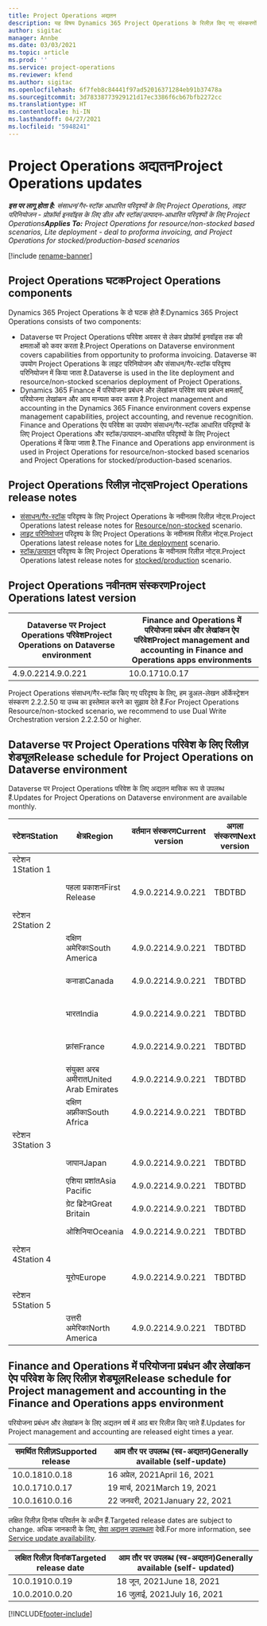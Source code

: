 ```yaml
---
title: Project Operations अद्यतन
description: यह विषय Dynamics 365 Project Operations के रिलीज़ किए गए संस्करणों के बारे में जानकारी प्रदान करता है.
author: sigitac
manager: Annbe
ms.date: 03/03/2021
ms.topic: article
ms.prod: ''
ms.service: project-operations
ms.reviewer: kfend
ms.author: sigitac
ms.openlocfilehash: 6f7feb8c84441f97ad52016371284eb91b37478a
ms.sourcegitcommit: 3d78338773929121d17ec3386f6cb67bfb2272cc
ms.translationtype: HT
ms.contentlocale: hi-IN
ms.lasthandoff: 04/27/2021
ms.locfileid: "5948241"
---
```

# <a name="project-operations-updates"></a><span data-ttu-id="bb5fb-103">Project Operations अद्यतन</span><span class="sxs-lookup"><span data-stu-id="bb5fb-103">Project Operations updates</span></span>

<span data-ttu-id="bb5fb-104">_**इस पर लागू होता है:** संसाधन/गैर-स्टॉक आधारित परिदृश्यों के लिए Project Operations, लाइट परिनियोजन - प्रोफ़ॉर्मा इनवॉइस के लिए डील और स्टॉक/उत्पादन-आधारित परिदृश्यों के लिए Project Operations_</span><span class="sxs-lookup"><span data-stu-id="bb5fb-104">_**Applies To:** Project Operations for resource/non-stocked based scenarios, Lite deployment - deal to proforma invoicing, and Project Operations for stocked/production-based scenarios_</span></span>

[!include [rename-banner](~/includes/cc-data-platform-banner.md)]

## <a name="project-operations-components"></a><span data-ttu-id="bb5fb-105">Project Operations घटक</span><span class="sxs-lookup"><span data-stu-id="bb5fb-105">Project Operations components</span></span>

<span data-ttu-id="bb5fb-106">Dynamics 365 Project Operations के दो घटक होते हैं:</span><span class="sxs-lookup"><span data-stu-id="bb5fb-106">Dynamics 365 Project Operations consists of two components:</span></span>

- <span data-ttu-id="bb5fb-107">Dataverse पर Project Operations परिवेश अवसर से लेकर प्रोफ़ॉर्मा इनवॉइस तक की क्षमताओं को कवर करता है.</span><span class="sxs-lookup"><span data-stu-id="bb5fb-107">Project Operations on Dataverse environment covers capabilities from opportunity to proforma invoicing.</span></span> <span data-ttu-id="bb5fb-108">Dataverse का उपयोग Project Operations के लाइट परिनियोजन और संसाधन/गैर-स्टॉक परिदृश्य परिनियोजन में किया जाता है.</span><span class="sxs-lookup"><span data-stu-id="bb5fb-108">Dataverse is used in the lite deployment and resource/non-stocked scenarios deployment of Project Operations.</span></span>
- <span data-ttu-id="bb5fb-109">Dynamics 365 Finance में परियोजना प्रबंधन और लेखांकन परिवेश व्यय प्रबंधन क्षमताएँ, परियोजना लेखांकन और आय मान्यता कवर करता है.</span><span class="sxs-lookup"><span data-stu-id="bb5fb-109">Project management and accounting in the Dynamics 365 Finance environment covers expense management capabilities, project accounting, and revenue recognition.</span></span> <span data-ttu-id="bb5fb-110">Finance and Operations ऐप परिवेश का उपयोग संसाधन/गैर-स्टॉक आधारित परिदृश्यों के लिए Project Operations और स्टॉक/उत्पादन-आधारित परिदृश्यों के लिए Project Operations में किया जाता है.</span><span class="sxs-lookup"><span data-stu-id="bb5fb-110">The Finance and Operations app environment is used in Project Operations for resource/non-stocked based scenarios and Project Operations for stocked/production-based scenarios.</span></span>

## <a name="project-operations-release-notes"></a><span data-ttu-id="bb5fb-111">Project Operations रिलीज़ नोट्स</span><span class="sxs-lookup"><span data-stu-id="bb5fb-111">Project Operations release notes</span></span>
- <span data-ttu-id="bb5fb-112">[संसाधन/गैर-स्टॉक](whats-new-apr-2021-resource-based.md) परिदृश्य के लिए Project Operations के नवीनतम रिलीज़ नोट्स.</span><span class="sxs-lookup"><span data-stu-id="bb5fb-112">Project Operations latest release notes for [Resource/non-stocked](whats-new-apr-2021-resource-based.md) scenario.</span></span>
- <span data-ttu-id="bb5fb-113">[लाइट परिनियोजन](../pro/whats-new/whats-new-apr-2021-lite.md) परिदृश्य के लिए Project Operations के नवीनतम रिलीज़ नोट्स.</span><span class="sxs-lookup"><span data-stu-id="bb5fb-113">Project Operations latest release notes for [Lite deployment](../pro/whats-new/whats-new-apr-2021-lite.md) scenario.</span></span>
- <span data-ttu-id="bb5fb-114">[स्टॉक/उत्पादन](../prod-pma/whats-new/whats-new-mar-2021-stocked.md) परिदृश्य के लिए Project Operations के नवीनतम रिलीज़ नोट्स.</span><span class="sxs-lookup"><span data-stu-id="bb5fb-114">Project Operations latest release notes for [stocked/production](../prod-pma/whats-new/whats-new-mar-2021-stocked.md) scenario.</span></span>

## <a name="project-operations-latest-version"></a><span data-ttu-id="bb5fb-115">Project Operations नवीनतम संस्करण</span><span class="sxs-lookup"><span data-stu-id="bb5fb-115">Project Operations latest version</span></span>

| <span data-ttu-id="bb5fb-116">Dataverse पर Project Operations परिवेश</span><span class="sxs-lookup"><span data-stu-id="bb5fb-116">Project Operations on Dataverse environment</span></span> | <span data-ttu-id="bb5fb-117">Finance and Operations में परियोजना प्रबंधन और लेखांकन ऐप परिवेश</span><span class="sxs-lookup"><span data-stu-id="bb5fb-117">Project management and accounting in Finance and Operations apps environments</span></span> | 
| --- | --- |
| <span data-ttu-id="bb5fb-118">4.9.0.221</span><span class="sxs-lookup"><span data-stu-id="bb5fb-118">4.9.0.221</span></span> | <span data-ttu-id="bb5fb-119">10.0.17</span><span class="sxs-lookup"><span data-stu-id="bb5fb-119">10.0.17</span></span> |

<span data-ttu-id="bb5fb-120">Project Operations संसाधन/गैर-स्टॉक किए गए परिदृश्य के लिए, हम डुअल-लेखन ऑर्केस्ट्रेशन संस्करण 2.2.2.50 या उच्च का इस्तेमाल करने का सुझाव देते हैं.</span><span class="sxs-lookup"><span data-stu-id="bb5fb-120">For Project Operations Resource/non-stocked scenario, we recommend to use Dual Write Orchestration version 2.2.2.50 or higher.</span></span>

## <a name="release-schedule-for-project-operations-on-dataverse-environment"></a><span data-ttu-id="bb5fb-121">Dataverse पर Project Operations परिवेश के लिए रिलीज़ शेड्यूल</span><span class="sxs-lookup"><span data-stu-id="bb5fb-121">Release schedule for Project Operations on Dataverse environment</span></span>

<span data-ttu-id="bb5fb-122">Dataverse पर Project Operations परिवेश के लिए अद्यतन मासिक रूप से उपलब्ध हैं.</span><span class="sxs-lookup"><span data-stu-id="bb5fb-122">Updates for Project Operations on Dataverse environment are available monthly.</span></span> 

| <span data-ttu-id="bb5fb-123">स्टेशन</span><span class="sxs-lookup"><span data-stu-id="bb5fb-123">Station</span></span>   | <span data-ttu-id="bb5fb-124">क्षेत्र</span><span class="sxs-lookup"><span data-stu-id="bb5fb-124">Region</span></span>        | <span data-ttu-id="bb5fb-125">वर्तमान संस्करण</span><span class="sxs-lookup"><span data-stu-id="bb5fb-125">Current version</span></span> | <span data-ttu-id="bb5fb-126">अगला संस्करण</span><span class="sxs-lookup"><span data-stu-id="bb5fb-126">Next version</span></span> | <span data-ttu-id="bb5fb-127">आम तौर पर उपलब्ध</span><span class="sxs-lookup"><span data-stu-id="bb5fb-127">Generally available</span></span> |
|-----------|---------------|-----------------|--------------|---------------------|
| <span data-ttu-id="bb5fb-128">स्टेशन 1</span><span class="sxs-lookup"><span data-stu-id="bb5fb-128">Station 1</span></span> |   &nbsp;      |    &nbsp;       | &nbsp;       |      &nbsp;         |
|   &nbsp;  | <span data-ttu-id="bb5fb-129">पहला प्रकाशन</span><span class="sxs-lookup"><span data-stu-id="bb5fb-129">First Release</span></span> |  <span data-ttu-id="bb5fb-130">4.9.0.221</span><span class="sxs-lookup"><span data-stu-id="bb5fb-130">4.9.0.221</span></span>       | <span data-ttu-id="bb5fb-131">TBD</span><span class="sxs-lookup"><span data-stu-id="bb5fb-131">TBD</span></span>     | <span data-ttu-id="bb5fb-132">30-अप्रैल-21</span><span class="sxs-lookup"><span data-stu-id="bb5fb-132">30-Apr-21</span></span>           |
| <span data-ttu-id="bb5fb-133">स्टेशन 2</span><span class="sxs-lookup"><span data-stu-id="bb5fb-133">Station 2</span></span> |   &nbsp;      |    &nbsp;       | &nbsp;       |      &nbsp;         |
|   &nbsp;  | <span data-ttu-id="bb5fb-134">दक्षिण अमेरिका</span><span class="sxs-lookup"><span data-stu-id="bb5fb-134">South America</span></span> |  <span data-ttu-id="bb5fb-135">4.9.0.221</span><span class="sxs-lookup"><span data-stu-id="bb5fb-135">4.9.0.221</span></span>       | <span data-ttu-id="bb5fb-136">TBD</span><span class="sxs-lookup"><span data-stu-id="bb5fb-136">TBD</span></span>     | <span data-ttu-id="bb5fb-137">30-अप्रैल-21</span><span class="sxs-lookup"><span data-stu-id="bb5fb-137">30-Apr-21</span></span>           |
|    &nbsp; | <span data-ttu-id="bb5fb-138">कनाडा</span><span class="sxs-lookup"><span data-stu-id="bb5fb-138">Canada</span></span>        |  <span data-ttu-id="bb5fb-139">4.9.0.221</span><span class="sxs-lookup"><span data-stu-id="bb5fb-139">4.9.0.221</span></span>       | <span data-ttu-id="bb5fb-140">TBD</span><span class="sxs-lookup"><span data-stu-id="bb5fb-140">TBD</span></span>     | <span data-ttu-id="bb5fb-141">30-अप्रैल-21</span><span class="sxs-lookup"><span data-stu-id="bb5fb-141">30-Apr-21</span></span>           |
|   &nbsp;  | <span data-ttu-id="bb5fb-142">भारत</span><span class="sxs-lookup"><span data-stu-id="bb5fb-142">India</span></span>         |  <span data-ttu-id="bb5fb-143">4.9.0.221</span><span class="sxs-lookup"><span data-stu-id="bb5fb-143">4.9.0.221</span></span>       | <span data-ttu-id="bb5fb-144">TBD</span><span class="sxs-lookup"><span data-stu-id="bb5fb-144">TBD</span></span>     | <span data-ttu-id="bb5fb-145">30-अप्रैल-21</span><span class="sxs-lookup"><span data-stu-id="bb5fb-145">30-Apr-21</span></span>           |
|   &nbsp;  | <span data-ttu-id="bb5fb-146">फ़्रांस</span><span class="sxs-lookup"><span data-stu-id="bb5fb-146">France</span></span>         |  <span data-ttu-id="bb5fb-147">4.9.0.221</span><span class="sxs-lookup"><span data-stu-id="bb5fb-147">4.9.0.221</span></span>       | <span data-ttu-id="bb5fb-148">TBD</span><span class="sxs-lookup"><span data-stu-id="bb5fb-148">TBD</span></span>     | <span data-ttu-id="bb5fb-149">30-अप्रैल-21</span><span class="sxs-lookup"><span data-stu-id="bb5fb-149">30-Apr-21</span></span>           |
|   &nbsp;  | <span data-ttu-id="bb5fb-150">संयुक्त अरब अमीरात</span><span class="sxs-lookup"><span data-stu-id="bb5fb-150">United Arab Emirates</span></span>         |  <span data-ttu-id="bb5fb-151">4.9.0.221</span><span class="sxs-lookup"><span data-stu-id="bb5fb-151">4.9.0.221</span></span>       | <span data-ttu-id="bb5fb-152">TBD</span><span class="sxs-lookup"><span data-stu-id="bb5fb-152">TBD</span></span>     | <span data-ttu-id="bb5fb-153">30-अप्रैल-21</span><span class="sxs-lookup"><span data-stu-id="bb5fb-153">30-Apr-21</span></span>           |
|   &nbsp;  | <span data-ttu-id="bb5fb-154">दक्षिण अफ़्रीका</span><span class="sxs-lookup"><span data-stu-id="bb5fb-154">South Africa</span></span>         |  <span data-ttu-id="bb5fb-155">4.9.0.221</span><span class="sxs-lookup"><span data-stu-id="bb5fb-155">4.9.0.221</span></span>       | <span data-ttu-id="bb5fb-156">TBD</span><span class="sxs-lookup"><span data-stu-id="bb5fb-156">TBD</span></span>     | <span data-ttu-id="bb5fb-157">30-अप्रैल-21</span><span class="sxs-lookup"><span data-stu-id="bb5fb-157">30-Apr-21</span></span>           |
| <span data-ttu-id="bb5fb-158">स्टेशन 3</span><span class="sxs-lookup"><span data-stu-id="bb5fb-158">Station 3</span></span>  |      &nbsp;   |     &nbsp;      |     &nbsp;   |      &nbsp;         |
|   &nbsp;  | <span data-ttu-id="bb5fb-159">जापान</span><span class="sxs-lookup"><span data-stu-id="bb5fb-159">Japan</span></span>         |  <span data-ttu-id="bb5fb-160">4.9.0.221</span><span class="sxs-lookup"><span data-stu-id="bb5fb-160">4.9.0.221</span></span>       | <span data-ttu-id="bb5fb-161">TBD</span><span class="sxs-lookup"><span data-stu-id="bb5fb-161">TBD</span></span>     | <span data-ttu-id="bb5fb-162">07-मई-21</span><span class="sxs-lookup"><span data-stu-id="bb5fb-162">07-May-21</span></span>           |
|   &nbsp;  | <span data-ttu-id="bb5fb-163">एशिया प्रशांत</span><span class="sxs-lookup"><span data-stu-id="bb5fb-163">Asia Pacific</span></span>  |  <span data-ttu-id="bb5fb-164">4.9.0.221</span><span class="sxs-lookup"><span data-stu-id="bb5fb-164">4.9.0.221</span></span>       | <span data-ttu-id="bb5fb-165">TBD</span><span class="sxs-lookup"><span data-stu-id="bb5fb-165">TBD</span></span>     | <span data-ttu-id="bb5fb-166">07-मई-21</span><span class="sxs-lookup"><span data-stu-id="bb5fb-166">07-May-21</span></span>           |
|   &nbsp;  | <span data-ttu-id="bb5fb-167">ग्रेट ब्रिटेन</span><span class="sxs-lookup"><span data-stu-id="bb5fb-167">Great Britain</span></span> |  <span data-ttu-id="bb5fb-168">4.9.0.221</span><span class="sxs-lookup"><span data-stu-id="bb5fb-168">4.9.0.221</span></span>       | <span data-ttu-id="bb5fb-169">TBD</span><span class="sxs-lookup"><span data-stu-id="bb5fb-169">TBD</span></span>     | <span data-ttu-id="bb5fb-170">07-मई-21</span><span class="sxs-lookup"><span data-stu-id="bb5fb-170">07-May-21</span></span>           |
|   &nbsp;  | <span data-ttu-id="bb5fb-171">ओशिनिया</span><span class="sxs-lookup"><span data-stu-id="bb5fb-171">Oceania</span></span>       |  <span data-ttu-id="bb5fb-172">4.9.0.221</span><span class="sxs-lookup"><span data-stu-id="bb5fb-172">4.9.0.221</span></span>       | <span data-ttu-id="bb5fb-173">TBD</span><span class="sxs-lookup"><span data-stu-id="bb5fb-173">TBD</span></span>     | <span data-ttu-id="bb5fb-174">07-मई-21</span><span class="sxs-lookup"><span data-stu-id="bb5fb-174">07-May-21</span></span>           |
| <span data-ttu-id="bb5fb-175">स्टेशन 4</span><span class="sxs-lookup"><span data-stu-id="bb5fb-175">Station 4</span></span> |     &nbsp;    |     &nbsp;      |     &nbsp;   |      &nbsp;         |
|   &nbsp;  | <span data-ttu-id="bb5fb-176">यूरोप</span><span class="sxs-lookup"><span data-stu-id="bb5fb-176">Europe</span></span>        |  <span data-ttu-id="bb5fb-177">4.9.0.221</span><span class="sxs-lookup"><span data-stu-id="bb5fb-177">4.9.0.221</span></span>       | <span data-ttu-id="bb5fb-178">TBD</span><span class="sxs-lookup"><span data-stu-id="bb5fb-178">TBD</span></span>     | <span data-ttu-id="bb5fb-179">14-मई-21</span><span class="sxs-lookup"><span data-stu-id="bb5fb-179">14-May-21</span></span>           |
| <span data-ttu-id="bb5fb-180">स्टेशन 5</span><span class="sxs-lookup"><span data-stu-id="bb5fb-180">Station 5</span></span> |     &nbsp;    |     &nbsp;      |     &nbsp;   |      &nbsp;         |
|   &nbsp;  | <span data-ttu-id="bb5fb-181">उत्तरी अमेरिका</span><span class="sxs-lookup"><span data-stu-id="bb5fb-181">North America</span></span> |  <span data-ttu-id="bb5fb-182">4.9.0.221</span><span class="sxs-lookup"><span data-stu-id="bb5fb-182">4.9.0.221</span></span>       | <span data-ttu-id="bb5fb-183">TBD</span><span class="sxs-lookup"><span data-stu-id="bb5fb-183">TBD</span></span>     | <span data-ttu-id="bb5fb-184">21-मई-21</span><span class="sxs-lookup"><span data-stu-id="bb5fb-184">21-May-21</span></span>           |

## <a name="release-schedule-for-project-management-and-accounting-in-the-finance-and-operations-apps-environment"></a><span data-ttu-id="bb5fb-185">Finance and Operations में परियोजना प्रबंधन और लेखांकन ऐप परिवेश के लिए रिलीज़ शेड्यूल</span><span class="sxs-lookup"><span data-stu-id="bb5fb-185">Release schedule for Project management and accounting in the Finance and Operations apps environment</span></span>

<span data-ttu-id="bb5fb-186">परियोजना प्रबंधन और लेखांकन के लिए अद्यतन वर्ष में आठ बार रिलीज़ किए जाते हैं.</span><span class="sxs-lookup"><span data-stu-id="bb5fb-186">Updates for Project management and accounting are released eight times a year.</span></span>

| <span data-ttu-id="bb5fb-187">समर्थित रिलीज़</span><span class="sxs-lookup"><span data-stu-id="bb5fb-187">Supported release</span></span> | <span data-ttu-id="bb5fb-188">आम तौर पर उपलब्ध (स्व-अद्यतन)</span><span class="sxs-lookup"><span data-stu-id="bb5fb-188">Generally available (self-update)</span></span> |
| --- | --- |
| <span data-ttu-id="bb5fb-189">10.0.18</span><span class="sxs-lookup"><span data-stu-id="bb5fb-189">10.0.18</span></span> | <span data-ttu-id="bb5fb-190">16 अप्रेल, 2021</span><span class="sxs-lookup"><span data-stu-id="bb5fb-190">April 16, 2021</span></span> |
| <span data-ttu-id="bb5fb-191">10.0.17</span><span class="sxs-lookup"><span data-stu-id="bb5fb-191">10.0.17</span></span> | <span data-ttu-id="bb5fb-192">19 मार्च, 2021</span><span class="sxs-lookup"><span data-stu-id="bb5fb-192">March 19, 2021</span></span> |
| <span data-ttu-id="bb5fb-193">10.0.16</span><span class="sxs-lookup"><span data-stu-id="bb5fb-193">10.0.16</span></span> | <span data-ttu-id="bb5fb-194">22 जनवरी, 2021</span><span class="sxs-lookup"><span data-stu-id="bb5fb-194">January 22, 2021</span></span> |


<span data-ttu-id="bb5fb-195">लक्षित रिलीज़ दिनांक परिवर्तन के अधीन हैं.</span><span class="sxs-lookup"><span data-stu-id="bb5fb-195">Targeted release dates are subject to change.</span></span> <span data-ttu-id="bb5fb-196">अधिक जानकारी के लिए, [सेवा अद्यतन उपलब्धता](/dynamics365/fin-ops-core/fin-ops/get-started/public-preview-releases?toc=%2fdynamics365%2ffinance%2ftoc.json) देखें.</span><span class="sxs-lookup"><span data-stu-id="bb5fb-196">For more information, see [Service update availability](/dynamics365/fin-ops-core/fin-ops/get-started/public-preview-releases?toc=%2fdynamics365%2ffinance%2ftoc.json).</span></span>

| <span data-ttu-id="bb5fb-197">लक्षित रिलीज़ दिनांक</span><span class="sxs-lookup"><span data-stu-id="bb5fb-197">Targeted release date</span></span> | <span data-ttu-id="bb5fb-198">आम तौर पर उपलब्ध (स्व-अद्यतन)</span><span class="sxs-lookup"><span data-stu-id="bb5fb-198">Generally available (self- updated)</span></span> |
| --- | --- |
| <span data-ttu-id="bb5fb-199">10.0.19</span><span class="sxs-lookup"><span data-stu-id="bb5fb-199">10.0.19</span></span> | <span data-ttu-id="bb5fb-200">18 जून, 2021</span><span class="sxs-lookup"><span data-stu-id="bb5fb-200">June 18, 2021</span></span> |
| <span data-ttu-id="bb5fb-201">10.0.20</span><span class="sxs-lookup"><span data-stu-id="bb5fb-201">10.0.20</span></span> | <span data-ttu-id="bb5fb-202">16 जुलाई, 2021</span><span class="sxs-lookup"><span data-stu-id="bb5fb-202">July 16, 2021</span></span> |


[!INCLUDE[footer-include](../includes/footer-banner.md)]